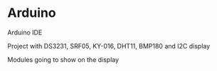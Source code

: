 # Arduino
Arduino IDE

Project with DS3231, SRF05, KY-016, DHT11, BMP180 and  I2C display

Modules going to show on the display
